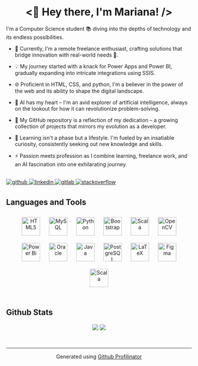 # <div align="center"><👋 Hey there, I'm Mariana! /></div>  
  

I'm a Computer Science student 📚 diving into the depths of technology and its endless possibilities.  
  

- 💼 Currently, I'm a remote freelance enthusiast, crafting solutions that bridge innovation with real-world needs 🚀.  
  

- 💡 My journey started with a knack for Power Apps and Power BI, gradually expanding into intricate integrations using SSIS.   
  

- 🌐 Proficient in HTML, CSS, and python, I'm a believer in the power of the web and its ability to shape the digital landscape.  
  

- 🤖 AI has my heart – I'm an avid explorer of artificial intelligence, always on the lookout for how it can revolutionize problem-solving.  
  

- 📂 My GitHub repository is a reflection of my dedication – a growing collection of projects that mirrors my evolution as a developer.  
  

- 🌱 Learning isn't a phase but a lifestyle. I'm fueled by an insatiable curiosity, consistently seeking out new knowledge and skills.  
  

- ⚡️ Passion meets profession as I combine learning, freelance work, and an AI fascination into one exhilarating journey.  
  

<br/>

<a href="https://github.com/mval23" target="_blank">
<img src=https://img.shields.io/badge/github-%2324292e.svg?&style=for-the-badge&logo=github&logoColor=white alt=github style="margin-bottom: 5px;" />
</a>
<a href="https://linkedin.com/in/Mariana Valencia" target="_blank">
<img src=https://img.shields.io/badge/linkedin-%231E77B5.svg?&style=for-the-badge&logo=linkedin&logoColor=white alt=linkedin style="margin-bottom: 5px;" />
</a>
<a href="https://gitlab.com/mval23" target="_blank">
<img src=https://img.shields.io/badge/gitlab-330F63.svg?&style=for-the-badge&logo=gitlab&logoColor=white alt=gitlab style="margin-bottom: 5px;" />
</a>
<a href="https://stackoverflow.com/users/mval23" target="_blank">
<img src=https://img.shields.io/badge/stackoverflow-%23F28032.svg?&style=for-the-badge&logo=stackoverflow&logoColor=white alt=stackoverflow style="margin-bottom: 5px;" />
</a>  
  

<br/>

## Languages and Tools  
<div align="center">  
<a href="https://en.wikipedia.org/wiki/HTML5" target="_blank"><img style="margin: 10px" src="https://profilinator.rishav.dev/skills-assets/html5-original-wordmark.svg" alt="HTML5" height="50" /></a>  
<a href="https://www.mysql.com/" target="_blank"><img style="margin: 10px" src="https://profilinator.rishav.dev/skills-assets/mysql-original-wordmark.svg" alt="MySQL" height="50" /></a>  
<a href="https://www.python.org/" target="_blank"><img style="margin: 10px" src="https://profilinator.rishav.dev/skills-assets/python-original.svg" alt="Python" height="50" /></a>  
<a href="https://getbootstrap.com/docs/3.4/javascript/" target="_blank"><img style="margin: 10px" src="https://profilinator.rishav.dev/skills-assets/bootstrap-plain.svg" alt="Bootstrap" height="50" /></a>  
  <a href="https://www.scala-lang.org/" target="_blank"><img style="margin: 10px" src="https://profilinator.rishav.dev/skills-assets/scala-original-wordmark.svg" alt="Scala" height="50" /></a>  
<a href="https://opencv.org/" target="_blank"><img style="margin: 10px" src="https://profilinator.rishav.dev/skills-assets/opencv-icon.svg" alt="OpenCV" height="50" /></a>  
<a href="https://powerbi.microsoft.com/en-us/" target="_blank"><img style="margin: 10px" src="https://profilinator.rishav.dev/skills-assets/powerbi.png" alt="Power Bi" height="50" /></a>  
<a href="https://www.oracle.com/in/index.html" target="_blank"><img style="margin: 10px" src="https://profilinator.rishav.dev/skills-assets/oracle-original.svg" alt="Oracle" height="50" /></a>  
<a href="https://www.java.com/" target="_blank"><img style="margin: 10px" src="https://profilinator.rishav.dev/skills-assets/java-original-wordmark.svg" alt="Java" height="50" /></a>  
<a href="https://www.postgresql.org/" target="_blank"><img style="margin: 10px" src="https://profilinator.rishav.dev/skills-assets/postgresql-original-wordmark.svg" alt="PostgreSQL" height="50" /></a>  
<a href="https://www.latex-project.org/" target="_blank"><img style="margin: 10px" src="https://profilinator.rishav.dev/skills-assets/latex.png" alt="LaTeX" height="50" /></a>  
<a href="https://www.figma.com/" target="_blank"><img style="margin: 10px" src="https://profilinator.rishav.dev/skills-assets/figma-icon.svg" alt="Figma" height="50" /></a>  
<a href="https://www.scala-lang.org/" target="_blank"><img style="margin: 10px" src="https://profilinator.rishav.dev/skills-assets/scala-original-wordmark.svg" alt="Scala" height="50" /></a> 
</div>  

<br/>  


## Github Stats 

<div align="center">
    <img src="https://github-readme-stats.vercel.app/api?username=mval23&show_icons=true&count_private=true&hide_border=true" align="center" />
    <img src="https://github-readme-stats.vercel.app/api/top-langs/?username=mval23&hide_border=true&layout=compact" align="center" />
</div>  

<br/>


<br />

----
<div align="center">Generated using <a href="https://profilinator.rishav.dev/" target="_blank">Github Profilinator</a></div>


